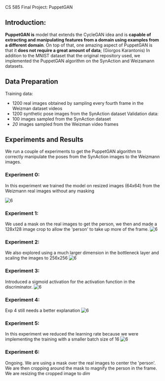CS 585 Final Project: PuppetGAN

## Introduction:
**PuppetGAN is** model that extends the CycleGAN idea and is **capable of extracting and manipulating features from a domain using examples from a different domain**. On top of that, one amazing aspect of PuppetGAN is that it **does not require a great amount of data**; (Giorgos Karantonis)
In addition to the MNIST dataset that the original repository used, we implemented the PuppetGAN algorithm on the SynAction and Weizamann datasets.

## Data Preparation
Training data:
- 1200 real images obtained by sampling every fourth frame in the Weizman dataset videos
- 1200 synthetic pose images from the SynAction dataset
Validation data:
- 100 images sampled from the SynAction dataset
- *20* images sampled from the Weizman video frames

## Experiments and Results
We run a couple of experiments to get the PuppetGAN algorithm to correctly manipulate the poses from the SynAction images to the Weizmann images.

### Experiment 0:
In this experiment we trained the model on resized images (64x64) from the Weizmann real images without any masking

![6](https://user-images.githubusercontent.com/50864401/116167227-6c428900-a6c5-11eb-93eb-2ecabe2750b6.gif)

### Experiment 1: 
We used a mask on the real images to get the person, we then and made a 128x128 image crop to allow the 'person' to take up more of the frame.
![6](https://user-images.githubusercontent.com/50864401/116167301-8da37500-a6c5-11eb-934f-6698e0404b6c.gif)


### Experiment 2: 
 We also explored using a much larger dimension in the bottleneck layer and scaling the images to 256x256
 ![6](https://user-images.githubusercontent.com/50864401/116167418-c7747b80-a6c5-11eb-93f7-1b71a96febde.gif)

 
### Experiment 3: 
Introduced a sigmoid activation for the activation function in the discriminator. 
![6](https://user-images.githubusercontent.com/50864401/116167490-f0950c00-a6c5-11eb-8701-3ca631c64e34.gif)


### Experiment 4: 
Exp 4 still needs a better explanation
![6](https://user-images.githubusercontent.com/50864401/116167532-00aceb80-a6c6-11eb-9765-613f85da1e82.gif)


### Experiment 5: 
In this experiment we reduced the learning rate because we were implementing the training with a smaller batch size of 16 
![6](https://user-images.githubusercontent.com/50864401/116167615-30f48a00-a6c6-11eb-826b-328beea8330f.gif)

### Experiment 6: 
Ongoing. We are using a mask over the real images to center the 'person'. We are then cropping around the mask to magnify the  person in the frame. We are resizing the cropped image to *dim*
